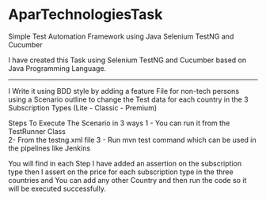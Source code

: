 # AparTechnologiesTask
Simple Test Automation Framework using Java Selenium TestNG and Cucumber 


I have created this Task using Selenium TestNG and Cucumber based on  Java Programming Language.

***********************************

I Write it using BDD style by adding a feature File for non-tech persons using a Scenario outline to change the Test data for each country in the 3 Subscription Types (Lite - Classic  - Premium)

Steps To Execute The Scenario in 3 ways 
1 - You can run it from the TestRunner Class   
2-  From the testng.xml file 
3 - Run mvn test command which can be used in the pipelines like Jenkins

You will find in each Step I have added an assertion on the subscription type then I assert on the price for each subscription type in the three countries
and You can add any other Country and then run the code so it will be executed successfully.
